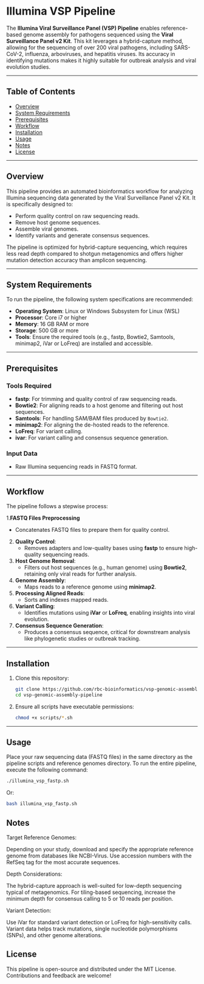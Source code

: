 # Illumina VSP Pipeline

The **Illumina Viral Surveillance Panel (VSP) Pipeline** enables reference-based genome assembly for pathogens sequenced using the **Viral Surveillance Panel v2 Kit**. This kit leverages a hybrid-capture method, allowing for the sequencing of over 200 viral pathogens, including SARS-CoV-2, influenza, arboviruses, and hepatitis viruses. Its accuracy in identifying mutations makes it highly suitable for outbreak analysis and viral evolution studies.

---

## Table of Contents

- [Overview](#overview)
- [System Requirements](#system-requirements)
- [Prerequisites](#prerequisites)
- [Workflow](#workflow)
- [Installation](#installation)
- [Usage](#usage)
- [Notes](#notes)
- [License](#license)

---

## Overview

This pipeline provides an automated bioinformatics workflow for analyzing Illumina sequencing data generated by the Viral Surveillance Panel v2 Kit. It is specifically designed to:

- Perform quality control on raw sequencing reads.
- Remove host genome sequences.
- Assemble viral genomes.
- Identify variants and generate consensus sequences.

The pipeline is optimized for hybrid-capture sequencing, which requires less read depth compared to shotgun metagenomics and offers higher mutation detection accuracy than amplicon sequencing.

---

## System Requirements

To run the pipeline, the following system specifications are recommended:

- **Operating System**: Linux or Windows Subsystem for Linux (WSL)
- **Processor**: Core i7 or higher
- **Memory**: 16 GB RAM or more
- **Storage**: 500 GB or more
- **Tools**: Ensure the required tools (e.g., fastp, Bowtie2, Samtools, minimap2, iVar or LoFreq) are installed and accessible.

---

## Prerequisites

### Tools Required

- **fastp**: For trimming and quality control of raw sequencing reads.
- **Bowtie2**: For aligning reads to a host genome and filtering out host sequences.
- **Samtools**: For handling SAM/BAM files produced by `Bowtie2`.
- **minimap2**: For aligning the de-hosted reads to the reference.
- **LoFreq**: For variant calling.
- **ivar**: For variant calling and consensus sequence generation.
        
### Input Data

- Raw Illumina sequencing reads in FASTQ format.

---

## Workflow

The pipeline follows a stepwise process:

1.**FASTQ Files Preprocessing**
   - Concatenates FASTQ files to prepare them for quality control.
2. **Quality Control**:
   - Removes adapters and low-quality bases using **fastp** to ensure high-quality sequencing reads.
3. **Host Genome Removal**:
   - Filters out host sequences (e.g., human genome) using **Bowtie2**, retaining only viral reads for further analysis.
4. **Genome Assembly**:
   - Maps reads to a reference genome using **minimap2**.
5. **Processing Aligned Reads**:
   - Sorts and indexes mapped reads.
6. **Variant Calling**:
   - Identifies mutations using **iVar** or **LoFreq**, enabling insights into viral evolution.
7. **Consensus Sequence Generation**:
   - Produces a consensus sequence, critical for downstream analysis like phylogenetic studies or outbreak tracking.

---

## Installation

1. Clone this repository:
    ```bash
    git clone https://github.com/rbc-bioinformatics/vsp-genomic-assembly-pipeline.git
    cd vsp-genomic-assembly-pipeline
    ```

2. Ensure all scripts have executable permissions:
    ```bash
    chmod +x scripts/*.sh
    ```

---

## Usage

Place your raw sequencing data (FASTQ files) in the same directory as the pipeline scripts and reference genomes directory. To run the entire pipeline, execute the following command:

```bash
./illumina_vsp_fastp.sh
```
Or:
```bash
bash illumina_vsp_fastp.sh
```

## Notes
Target Reference Genomes: 

Depending on your study, download and specify the appropriate reference genome from databases like NCBI-Virus. Use accession numbers with the RefSeq tag for the most accurate sequences.

Depth Considerations:

The hybrid-capture approach is well-suited for low-depth sequencing typical of metagenomics.
For tiling-based sequencing, increase the minimum depth for consensus calling to 5 or 10 reads per position.

Variant Detection:

Use iVar for standard variant detection or LoFreq for high-sensitivity calls.
Variant data helps track mutations, single nucleotide polymorphisms (SNPs), and other genome alterations.

## License
This pipeline is open-source and distributed under the MIT License. Contributions and feedback are welcome!
